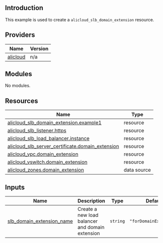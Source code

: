 <!-- BEGIN_TF_DOCS -->
## Introduction

This example is used to create a `alicloud_slb_domain_extension` resource.

## Providers

| Name | Version |
|------|---------|
| <a name="provider_alicloud"></a> [alicloud](#provider\_alicloud) | n/a |

## Modules

No modules.

## Resources

| Name | Type |
|------|------|
| [alicloud_slb_domain_extension.example1](https://registry.terraform.io/providers/aliyun/alicloud/latest/docs/resources/slb_domain_extension) | resource |
| [alicloud_slb_listener.https](https://registry.terraform.io/providers/aliyun/alicloud/latest/docs/resources/slb_listener) | resource |
| [alicloud_slb_load_balancer.instance](https://registry.terraform.io/providers/aliyun/alicloud/latest/docs/resources/slb_load_balancer) | resource |
| [alicloud_slb_server_certificate.domain_extension](https://registry.terraform.io/providers/aliyun/alicloud/latest/docs/resources/slb_server_certificate) | resource |
| [alicloud_vpc.domain_extension](https://registry.terraform.io/providers/aliyun/alicloud/latest/docs/resources/vpc) | resource |
| [alicloud_vswitch.domain_extension](https://registry.terraform.io/providers/aliyun/alicloud/latest/docs/resources/vswitch) | resource |
| [alicloud_zones.domain_extension](https://registry.terraform.io/providers/aliyun/alicloud/latest/docs/data-sources/zones) | data source |

## Inputs

| Name | Description | Type | Default | Required |
|------|-------------|------|---------|:--------:|
| <a name="input_slb_domain_extension_name"></a> [slb\_domain\_extension\_name](#input\_slb\_domain\_extension\_name) | Create a new load balancer and domain extension | `string` | `"forDomainExtension"` | no |
<!-- END_TF_DOCS -->    